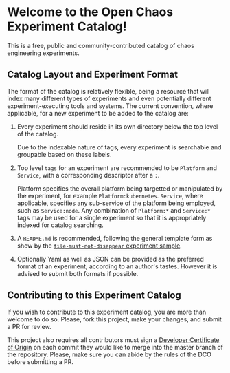 # Welcome to the Open Chaos Experiment Catalog!

This is a free, public and community-contributed catalog of chaos engineering experiments.

## Catalog Layout and Experiment Format

The format of the catalog is relatively flexible, being a resource that will index many different types of experiments and even potentially different experiment-executing tools and systems. The current convention, where applicable, for a new experiment to be added to the catalog are:

1. Every experiment should reside in its own directory below the top level of the catalog.

   Due to the indexable nature of tags, every experiment is searchable and groupable based on these labels.

2. Top level `tags` for an experiment are recommended to be `Platform` and `Service`, with a corresponding descriptor after a `:`.

   Platform specifies the overall platform being targetted or manipulated by the experiment, for example `Platform:kubernetes`. `Service`, where applicable, specifies any sub-service of the platform being employed, such as `Service:node`. Any combination of `Platform:*` and `Service:*` tags may be used for a single experiment so that it is appropriately indexed for catalog searching.

3. A `README.md` is recommended, following the general template form as show by the [`file-must-not-disappear` experiment sample](file-must-not-disappear/README.md).

4. Optionally Yaml as well as JSON can be provided as the preferred format of an experiment, according to an author's tastes. However it is advised to submit both formats if possible.

## Contributing to this Experiment Catalog

If you wish to contribute to this experiment catalog, you are more than welcome to do so. Please, fork this project, make your changes, and submit a PR for review.

This project also requires all contributors must sign a
[Developer Certificate of Origin][dco] on each commit they would like to merge into the master branch of the repository. Please, make sure you can abide by the rules of the DCO before submitting a PR.

[dco]: https://github.com/probot/dco#how-it-works
